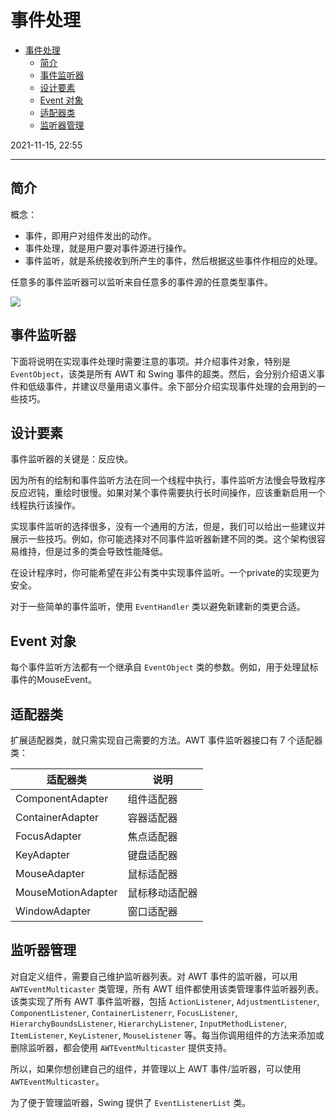 # 事件处理

- [事件处理](#事件处理)
  - [简介](#简介)
  - [事件监听器](#事件监听器)
  - [设计要素](#设计要素)
  - [Event 对象](#event-对象)
  - [适配器类](#适配器类)
  - [监听器管理](#监听器管理)

2021-11-15, 22:55
***

## 简介

概念：
- 事件，即用户对组件发出的动作。
- 事件处理，就是用户要对事件源进行操作。
- 事件监听，就是系统接收到所产生的事件，然后根据这些事件作相应的处理。

任意多的事件监听器可以监听来自任意多的事件源的任意类型事件。

![](images/2020-01-07-14-31-04.png)

## 事件监听器

下面将说明在实现事件处理时需要注意的事项。并介绍事件对象，特别是 `EventObject`，该类是所有 AWT 和 Swing 事件的超类。然后，会分别介绍语义事件和低级事件，并建议尽量用语义事件。余下部分介绍实现事件处理的会用到的一些技巧。

## 设计要素

事件监听器的关键是：反应快。

因为所有的绘制和事件监听方法在同一个线程中执行，事件监听方法慢会导致程序反应迟钝，重绘时很慢。如果对某个事件需要执行长时间操作，应该重新启用一个线程执行该操作。

实现事件监听的选择很多，没有一个通用的方法，但是，我们可以给出一些建议并展示一些技巧。例如，你可能选择对不同事件监听器新建不同的类。这个架构很容易维持，但是过多的类会导致性能降低。

在设计程序时，你可能希望在非公有类中实现事件监听。一个private的实现更为安全。

对于一些简单的事件监听，使用 `EventHandler` 类以避免新建新的类更合适。

## Event 对象

每个事件监听方法都有一个继承自 `EventObject` 类的参数。例如，用于处理鼠标事件的MouseEvent。

## 适配器类

扩展适配器类，就只需实现自己需要的方法。AWT 事件监听器接口有 7 个适配器类：

|适配器类|说明|
|---|---|
|ComponentAdapter|组件适配器|
|ContainerAdapter|容器适配器|
|FocusAdapter|焦点适配器|
|KeyAdapter|键盘适配器|
|MouseAdapter|鼠标适配器|
|MouseMotionAdapter|鼠标移动适配器|
|WindowAdapter|窗口适配器|


## 监听器管理

对自定义组件，需要自己维护监听器列表。对 AWT 事件的监听器，可以用 `AWTEventMulticaster` 类管理，所有 AWT 组件都使用该类管理事件监听器列表。该类实现了所有 AWT 事件监听器，包括 `ActionListener`, `AdjustmentListener`, `ComponentListener`, `ContainerListenerr`, `FocusListener`, `HierarchyBoundsListener`, `HierarchyListener`, `InputMethodListener`, `ItemListener`, `KeyListener`, `MouseListener` 等。每当你调用组件的方法来添加或删除监听器，都会使用 `AWTEventMulticaster` 提供支持。

所以，如果你想创建自己的组件，并管理以上 AWT 事件/监听器，可以使用 `AWTEventMulticaster`。



为了便于管理监听器，Swing 提供了 `EventListenerList` 类。
